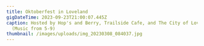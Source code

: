 ```yaml
---
title: Oktoberfest in Loveland 
gigDateTime: 2023-09-23T21:00:07.445Z
caption: Hosted by Hop's and Berry, Trailside Cafe, and The City of Loveland
  (Music from 5-9)
thumbnail: /images/uploads/img_20230308_084037.jpg
---
```

